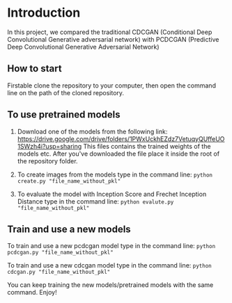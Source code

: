 # Introduction
In this project, we compared the traditional CDCGAN (Conditional Deep Convolutional Generative adversarial network) with PCDCGAN (Predictive Deep Convolutional Generative Adversarial Network)

## How to start
Firstable clone the repository to your computer, then open the command line on the path of the cloned repository.

## To use pretrained models
1. Download one of the models from the following link:
https://drive.google.com/drive/folders/1PWxUckhEZdz7VetuqyQUffeUO1SWzh4i?usp=sharing
This files contains the trained weights of the models etc. After you've downloaded the file place it inside the root of the repository folder.

2. To create images from the models type in the command line:
`python create.py "file_name_without_pkl"`

3. To evaluate the model with Inception Score and Frechet Inception Distance type in the command line:
`python evalute.py "file_name_without_pkl"`

## Train and use a new models
To train and use a new pcdcgan model type in the command line:
`python pcdcgan.py "file_name_without_pkl"`

To train and use a new cdcgan model type in the command line:
`python cdcgan.py "file_name_without_pkl"`

You can keep training the new models/pretrained models with the same command.
Enjoy!
